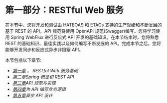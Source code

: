 # 第一部分：RESTful Web 服务

在本节中，您将开发和测试由 HATEOAS 和 ETAGs 支持的生产就绪和不断发展的基于 REST 的 API。API 规范将使用 OpenAPI 规范(Swagger)编写。您将学习使用 Spring WebFlux 进行反应式 API 开发的基础知识。在本节结束时，您将熟悉 REST 的基础知识、最佳实践以及如何编写不断发展的 API。完成本节之后，您将能够开发同步和反应式异步非阻塞 API。

本节包括以下章节:

*   [*第一章*](01.html#_idTextAnchor015) ， *RESTful Web 服务基础*
*   [*第二章*](02.html#_idTextAnchor047)*Spring 概念和 REST API*
*   [*第三章*](03.html#_idTextAnchor064)*API 规范与实现*
*   [*第四章*](04.html#_idTextAnchor086)*为 API 编写业务逻辑*
*   [*第五章*](05.html#_idTextAnchor105)*异步 API 设计*